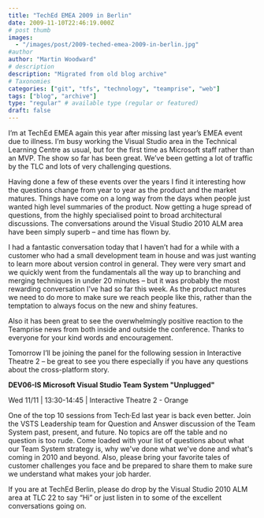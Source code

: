 ```yaml
---
title: "TechEd EMEA 2009 in Berlin"
date: 2009-11-10T22:46:19.000Z
# post thumb
images:
  - "/images/post/2009-teched-emea-2009-in-berlin.jpg"
#author
author: "Martin Woodward"
# description
description: "Migrated from old blog archive"
# Taxonomies
categories: ["git", "tfs", "technology", "teamprise", "web"]
tags: ["blog", "archive"]
type: "regular" # available type (regular or featured)
draft: false
---
```

I’m at TechEd EMEA again this year after missing last year’s EMEA event due to illness. I’m busy working the Visual Studio area in the Technical Learning Centre as usual, but for the first time as Microsoft staff rather than an MVP.  The show so far has been great.  We’ve been getting a lot of traffic by the TLC and lots of very challenging questions.  

Having done a few of these events over the years I find it interesting how the questions change from year to year as the product and the market matures.  Things have come on a long way from the days when people just wanted high level summaries of the product.  Now getting a huge spread of questions, from the highly specialised point to broad architectural discussions.  The conversations around the Visual Studio 2010 ALM area have been simply superb – and time has flown by.  

I had a fantastic conversation today that I haven’t had for a while with a customer who had a small development team in house and was just wanting to learn more about version control in general.  They were very smart and we quickly went from the fundamentals all the way up to branching and merging techniques in under 20 minutes – but it was probably the most rewarding conversation I’ve had so far this week.  As the product matures we need to do more to make sure we reach people like this, rather than the temptation to always focus on the new and shiny features.  

Also it has been great to see the overwhelmingly positive reaction to the Teamprise news from both inside and outside the conference.  Thanks to everyone for your kind words and encouragement.   

Tomorrow I’ll be joining the panel for the following session in Interactive Theatre 2 – be great to see you there especially if you have any questions about the cross-platform story.      

**DEV06-IS Microsoft Visual Studio Team System "Unplugged"**     

Wed 11/11 | 13:30-14:45 | Interactive Theatre 2 - Orange     

One of the top 10 sessions from Tech·Ed last year is back even better. Join the VSTS Leadership team for Question and Answer discussion of the Team System past, present, and future. No topics are off the table and no question is too rude. Come loaded with your list of questions about what our Team System strategy is, why we've done what we've done and what's coming in 2010 and beyond. Also, please bring your favorite tales of customer challenges you face and be prepared to share them to make sure we understand what makes your job harder.   

If you are at TechEd Berlin, please do drop by the Visual Studio 2010 ALM area at TLC 22 to say “Hi” or just listen in to some of the excellent conversations going on.
